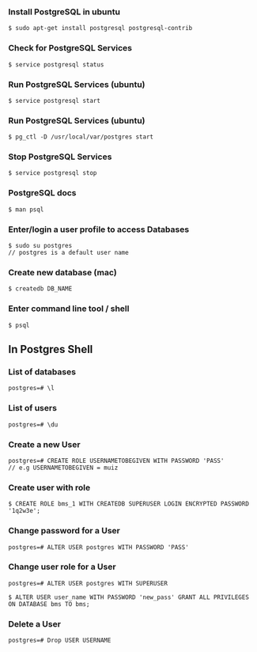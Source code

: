 ### Install PostgreSQL in ubuntu
```
$ sudo apt-get install postgresql postgresql-contrib
```

### Check for PostgreSQL Services
```
$ service postgresql status
```

### Run PostgreSQL Services (ubuntu)
```
$ service postgresql start
```

### Run PostgreSQL Services (ubuntu)
```
$ pg_ctl -D /usr/local/var/postgres start
```

### Stop PostgreSQL Services
```
$ service postgresql stop
```

### PostgreSQL docs
```
$ man psql
```

### Enter/login a user profile to access Databases
```
$ sudo su postgres
// postgres is a default user name
```

### Create new database (mac)
```
$ createdb DB_NAME
```

### Enter command line tool / shell
```
$ psql
```

## In Postgres Shell

### List of databases
```
postgres=# \l
```

### List of users
```
postgres=# \du
```

### Create a new User
```
postgres=# CREATE ROLE USERNAMETOBEGIVEN WITH PASSWORD 'PASS'
// e.g USERNAMETOBEGIVEN = muiz
```

### Create user with role
```
$ CREATE ROLE bms_1 WITH CREATEDB SUPERUSER LOGIN ENCRYPTED PASSWORD '1q2w3e';
```

### Change password for a User
```
postgres=# ALTER USER postgres WITH PASSWORD 'PASS'
```

### Change user role for a User
```
postgres=# ALTER USER postgres WITH SUPERUSER
```

```
$ ALTER USER user_name WITH PASSWORD 'new_pass' GRANT ALL PRIVILEGES ON DATABASE bms TO bms;
```

### Delete a User
```
postgres=# Drop USER USERNAME
```
